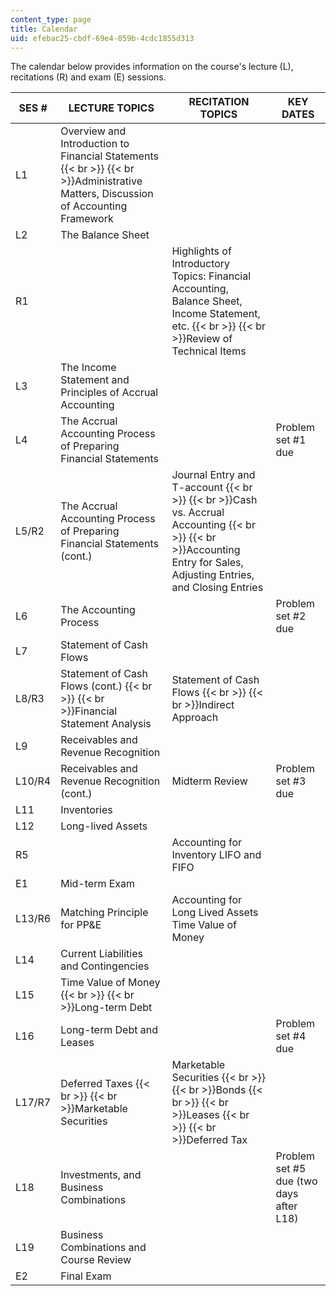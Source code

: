 ```yaml
---
content_type: page
title: Calendar
uid: efebac25-cbdf-69e4-059b-4cdc1855d313
---
```


The calendar below provides information on the course's lecture (L), recitations (R) and exam (E) sessions.

| SES # | LECTURE TOPICS | RECITATION TOPICS | KEY DATES |
| --- | --- | --- | --- |
| L1 | Overview and Introduction to Financial Statements  {{< br >}}  {{< br >}}Administrative Matters, Discussion of Accounting Framework |  |  |
| L2 | The Balance Sheet |  |  |
| R1 |  | Highlights of Introductory Topics: Financial Accounting, Balance Sheet, Income Statement, etc.  {{< br >}}  {{< br >}}Review of Technical Items |  |
| L3 | The Income Statement and Principles of Accrual Accounting |  |  |
| L4 | The Accrual Accounting Process of Preparing Financial Statements |  | Problem set #1 due |
| L5/R2 | The Accrual Accounting Process of Preparing Financial Statements (cont.) | Journal Entry and T-account  {{< br >}}  {{< br >}}Cash vs. Accrual Accounting  {{< br >}}  {{< br >}}Accounting Entry for Sales, Adjusting Entries, and Closing Entries |  |
| L6 | The Accounting Process |  | Problem set #2 due |
| L7 | Statement of Cash Flows |  |  |
| L8/R3 | Statement of Cash Flows (cont.)  {{< br >}}  {{< br >}}Financial Statement Analysis | Statement of Cash Flows  {{< br >}}  {{< br >}}Indirect Approach |  |
| L9 | Receivables and Revenue Recognition |  |  |
| L10/R4 | Receivables and Revenue Recognition (cont.) | Midterm Review | Problem set #3 due |
| L11 | Inventories |  |  |
| L12 | Long-lived Assets |  |  |
| R5 |  | Accounting for Inventory LIFO and FIFO |  |
| E1 | Mid-term Exam |  |  |
| L13/R6 | Matching Principle for PP&E | Accounting for Long Lived Assets Time Value of Money |  |
| L14 | Current Liabilities and Contingencies |  |  |
| L15 | Time Value of Money  {{< br >}}  {{< br >}}Long-term Debt |  |  |
| L16 | Long-term Debt and Leases |  | Problem set #4 due |
| L17/R7 | Deferred Taxes  {{< br >}}  {{< br >}}Marketable Securities | Marketable Securities  {{< br >}}  {{< br >}}Bonds  {{< br >}}  {{< br >}}Leases  {{< br >}}  {{< br >}}Deferred Tax |  |
| L18 | Investments, and Business Combinations |  | Problem set #5 due (two days after L18) |
| L19 | Business Combinations and Course Review |  |  |
| E2 | Final Exam |  |